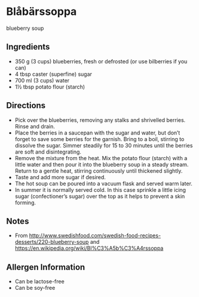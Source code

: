 # Blåbärssoppa

blueberry soup

## Ingredients
* 350 g	(3 cups)	blueberries, fresh or defrosted (or use bilberries if you can)
* 4 tbsp caster (superfine) sugar
* 700 ml (3 cups)	water
* 1½ tbsp potato flour (starch)

## Directions
* Pick over the blueberries, removing any stalks and shrivelled berries. Rinse and drain.
* Place the berries in a saucepan with the sugar and water, but don’t forget to save some berries for the garnish. Bring to a boil, stirring to dissolve the sugar. Simmer steadily for 15 to 30 minutes until the berries are soft and disintegrating.
* Remove the mixture from the heat. Mix the potato flour (starch) with a little water and then pour it into the blueberry soup in a steady stream. Return to a gentle heat, stirring continuously until thickened slightly.
* Taste and add more sugar if desired.
* The hot soup can be poured into a vacuum flask and served warm later.
* In summer it is normally served cold. In this case sprinkle a little icing sugar (confectioner’s sugar) over the top as it helps to prevent a skin forming.

## Notes
* From http://www.swedishfood.com/swedish-food-recipes-desserts/220-blueberry-soup and https://en.wikipedia.org/wiki/Bl%C3%A5b%C3%A4rssoppa

## Allergen Information
* Can be lactose-free
* Can be soy-free
